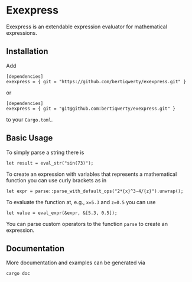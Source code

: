 # Exexpress

Exexpress is an extendable expression evaluator for mathematical expressions.

## Installation

Add
```
[dependencies]
exexpress = { git = "https://github.com/bertiqwerty/exexpress.git" } 
```
or
```
[dependencies]
exexpress = { git = "git@github.com:bertiqwerty/exexpress.git" } 
```
to your `Cargo.toml`.

## Basic Usage
To simply parse a string there is
```
let result = eval_str("sin(73)");
```
To create an expression with variables that represents a mathematical function you can
use curly brackets as in
```
let expr = parse::parse_with_default_ops("2*{x}^3-4/{z}").unwrap();
```
To evaluate the function at, e.g., `x=5.3` and `z=0.5` you can use
```
let value = eval_expr(&expr, &[5.3, 0.5]);
```
You can parse custom operators to the function `parse` to create an expression. 

## Documentation
More documentation and examples can be generated via
```
cargo doc
```
